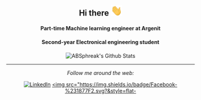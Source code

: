
<div align="center">
<h2> Hi there <img src="https://github.com/ABSphreak/ABSphreak/blob/master/gifs/Hi.gif" width="30px"></h2>
</div>

<div align="center" width="50">
</div>
<div align="center">

#### Part-time Machine learning engineer at Argenit
#### Second-year Electronical engineering student
</div>

<div align="center">

<img align="center" src="https://github-readme-stats.vercel.app/api?username=muratali016&include_all_commits=true&count_private=true&show_icons=true&line_height=20&title_color=7A7ADB&icon_color=2234AE&text_color=D3D3D3&bg_color=0,000000,130F40" alt="ABSphreak's Github Stats">

---


<i>Follow me around the web:</i><br>

  <!-- <a target="_blank" href="https://www.linkedin.com/in/absphreak/">🇱​🇮​🇳​🇰​🇪​🇩​🇮​🇳​</a> ●
  <a target="_blank" href="https://medium.com/@murataliavcu1">M​E​D​I​U​M</a> ● -->
 

<a href="https://www.linkedin.com/in/murat-ali-avcu/" target="_blank"><img src="https://img.shields.io/badge/LinkedIn-%230077B5.svg?&style=flat-square&logo=linkedin&logoColor=white" alt="LinkedIn"></a>
<a href="https://www.facebook.com/originalphreak" target="_blank"><img src="https://img.shields.io/badge/Facebook-%231877F2.svg?&style=flat-

</div>

<!-- [🇱​🇮​🇳​🇰​🇪​🇩​🇮​🇳​](https://www.linkedin.com/in/absphreak/) ● [M​E​D​I​U​M](https://medium.com/@murataliavcu1) ●  -->



